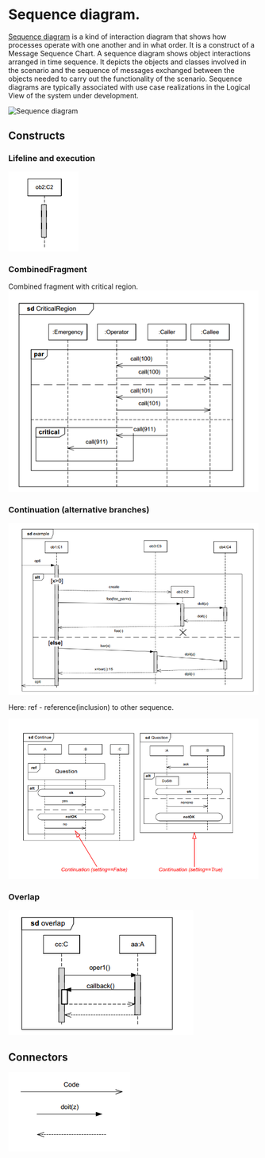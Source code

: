 # Sequence diagram.

[Sequence diagram](https://en.wikipedia.org/wiki/Sequence_diagram) is a kind of interaction diagram that shows how processes operate with one another and in what order. It is a construct of a Message Sequence Chart. A sequence diagram shows object interactions arranged in time sequence. It depicts the objects and classes involved in the scenario and the sequence of messages exchanged between the objects needed to carry out the functionality of the scenario. Sequence diagrams are typically associated with use case realizations in the Logical View of the system under development.

![Sequence diagram](https://upload.wikimedia.org/wikipedia/commons/9/9b/CheckEmail.svg)

## Constructs

### Lifeline and execution

![Lifeline](sequence_lifeline.png)

### CombinedFragment

Combined fragment with critical region.
![CombinedFragment](sequence_par.png)

### Continuation (alternative branches)

![CombinedFragment](sequence_combined.png)

Here: ref - reference(inclusion) to other sequence.

![Continuation](sequence_cont.png)

### Overlap

![Callback](sequence_overlap.png)

## Connectors

![Message](sequence_message.png)
